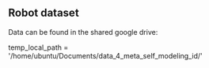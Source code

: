 ## Robot dataset

Data can be found in the shared google drive:


temp_local_path = '/home/ubuntu/Documents/data_4_meta_self_modeling_id/'